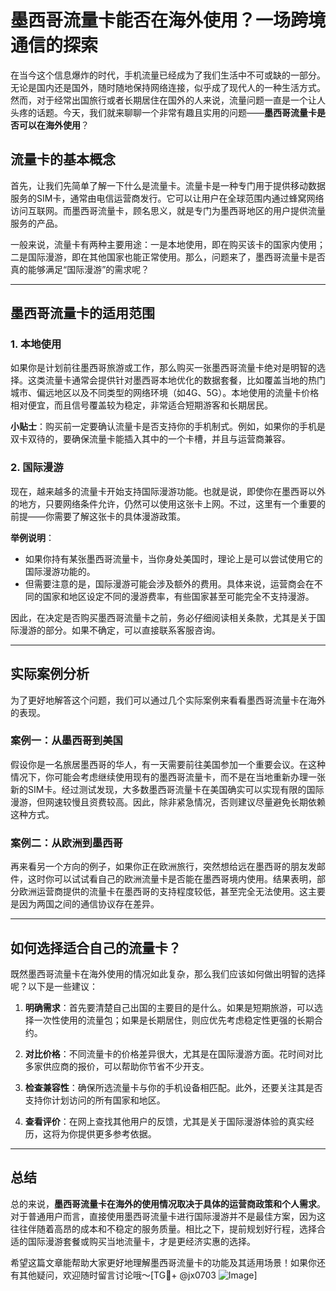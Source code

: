 # 墨西哥流量卡能否在海外使用？一场跨境通信的探索

在当今这个信息爆炸的时代，手机流量已经成为了我们生活中不可或缺的一部分。无论是国内还是国外，随时随地保持网络连接，似乎成了现代人的一种生活方式。然而，对于经常出国旅行或者长期居住在国外的人来说，流量问题一直是一个让人头疼的话题。今天，我们就来聊聊一个非常有趣且实用的问题——**墨西哥流量卡是否可以在海外使用**？

## 流量卡的基本概念

首先，让我们先简单了解一下什么是流量卡。流量卡是一种专门用于提供移动数据服务的SIM卡，通常由电信运营商发行。它可以让用户在全球范围内通过蜂窝网络访问互联网。而墨西哥流量卡，顾名思义，就是专门为墨西哥地区的用户提供流量服务的产品。

一般来说，流量卡有两种主要用途：一是本地使用，即在购买该卡的国家内使用；二是国际漫游，即在其他国家也能正常使用。那么，问题来了，墨西哥流量卡是否真的能够满足“国际漫游”的需求呢？

---

## 墨西哥流量卡的适用范围

### 1. **本地使用**
   如果你是计划前往墨西哥旅游或工作，那么购买一张墨西哥流量卡绝对是明智的选择。这类流量卡通常会提供针对墨西哥本地优化的数据套餐，比如覆盖当地的热门城市、偏远地区以及不同类型的网络环境（如4G、5G）。本地使用的流量卡价格相对便宜，而且信号覆盖较为稳定，非常适合短期游客和长期居民。

   **小贴士**：购买前一定要确认流量卡是否支持你的手机制式。例如，如果你的手机是双卡双待的，要确保流量卡能插入其中的一个卡槽，并且与运营商兼容。

### 2. **国际漫游**
   现在，越来越多的流量卡开始支持国际漫游功能。也就是说，即使你在墨西哥以外的地方，只要网络条件允许，仍然可以使用这张卡上网。不过，这里有一个重要的前提——你需要了解这张卡的具体漫游政策。

   **举例说明**：
   - 如果你持有某张墨西哥流量卡，当你身处美国时，理论上是可以尝试使用它的国际漫游功能的。
   - 但需要注意的是，国际漫游可能会涉及额外的费用。具体来说，运营商会在不同的国家和地区设定不同的漫游费率，有些国家甚至可能完全不支持漫游。

   因此，在决定是否购买墨西哥流量卡之前，务必仔细阅读相关条款，尤其是关于国际漫游的部分。如果不确定，可以直接联系客服咨询。

---

## 实际案例分析

为了更好地解答这个问题，我们可以通过几个实际案例来看看墨西哥流量卡在海外的表现。

### 案例一：从墨西哥到美国
假设你是一名旅居墨西哥的华人，有一天需要前往美国参加一个重要会议。在这种情况下，你可能会考虑继续使用现有的墨西哥流量卡，而不是在当地重新办理一张新的SIM卡。经过测试发现，大多数墨西哥流量卡在美国确实可以实现有限的国际漫游，但网速较慢且资费较高。因此，除非紧急情况，否则建议尽量避免长期依赖这种方式。

### 案例二：从欧洲到墨西哥
再来看另一个方向的例子，如果你正在欧洲旅行，突然想给远在墨西哥的朋友发邮件，这时你可以试试看自己的欧洲流量卡是否能在墨西哥境内使用。结果表明，部分欧洲运营商提供的流量卡在墨西哥的支持程度较低，甚至完全无法使用。这主要是因为两国之间的通信协议存在差异。

---

## 如何选择适合自己的流量卡？

既然墨西哥流量卡在海外使用的情况如此复杂，那么我们应该如何做出明智的选择呢？以下是一些建议：

1. **明确需求**：首先要清楚自己出国的主要目的是什么。如果是短期旅游，可以选择一次性使用的流量包；如果是长期居住，则应优先考虑稳定性更强的长期合约。
   
2. **对比价格**：不同流量卡的价格差异很大，尤其是在国际漫游方面。花时间对比多家供应商的报价，可以帮助你节省不少开支。

3. **检查兼容性**：确保所选流量卡与你的手机设备相匹配。此外，还要关注其是否支持你计划访问的所有国家和地区。

4. **查看评价**：在网上查找其他用户的反馈，尤其是关于国际漫游体验的真实经历，这将为你提供更多参考依据。

---

## 总结

总的来说，**墨西哥流量卡在海外的使用情况取决于具体的运营商政策和个人需求**。对于普通用户而言，直接使用墨西哥流量卡进行国际漫游并不是最佳方案，因为这往往伴随着高昂的成本和不稳定的服务质量。相比之下，提前规划好行程，选择合适的国际漫游套餐或购买当地流量卡，才是更经济实惠的选择。

希望这篇文章能帮助大家更好地理解墨西哥流量卡的功能及其适用场景！如果你还有其他疑问，欢迎随时留言讨论哦～[TG💪+ @jx0703 ![Image](https://github.com/user-attachments/assets/dbca1d08-cadb-493c-b0ec-ad6f7a83f270)]